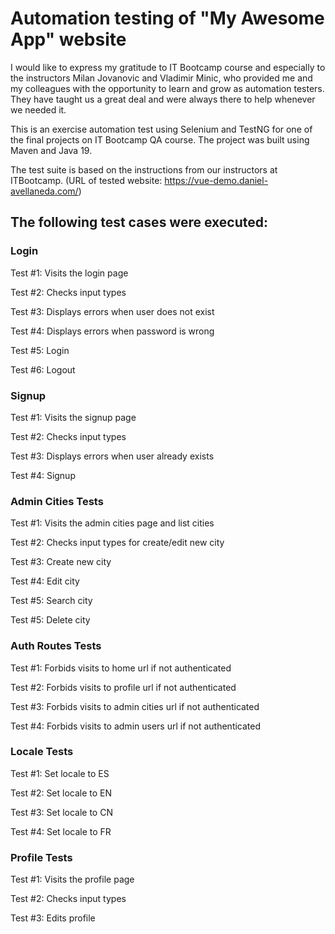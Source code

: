 # Automation testing of "My Awesome App" website

I would like to express my gratitude to IT Bootcamp course and especially to the instructors Milan Jovanovic and Vladimir Minic, who provided me and my colleagues with the opportunity to learn and grow as automation testers. They have taught us a great deal and were always there to help whenever we needed it.

This is an exercise automation test using Selenium and TestNG for one of the final projects on IT Bootcamp QA course. The project was built using Maven and Java 19.

The test suite is based on the instructions from our instructors at ITBootcamp. (URL of tested website: https://vue-demo.daniel-avellaneda.com/)

## The following test cases were executed:


### Login

Test #1: Visits the login page

Test #2: Checks input types

Test #3: Displays errors when user does not exist

Test #4: Displays errors when password is wrong

Test #5: Login

Test #6: Logout


### Signup

Test #1: Visits the signup page

Test #2: Checks input types

Test #3: Displays errors when user already exists

Test #4: Signup


### Admin Cities Tests

Test #1: Visits the admin cities page and list cities

Test #2: Checks input types for create/edit new city

Test #3: Create new city

Test #4: Edit city

Test #5: Search city

Test #5: Delete city


### Auth Routes Tests

Test #1: Forbids visits to home url if not authenticated

Test #2: Forbids visits to profile url if not authenticated

Test #3: Forbids visits to admin cities url if not authenticated

Test #4: Forbids visits to admin users url if not authenticated


### Locale Tests

Test #1: Set locale to ES

Test #2: Set locale to EN

Test #3: Set locale to CN

Test #4: Set locale to FR


### Profile Tests

Test #1: Visits the profile page

Test #2: Checks input types

Test #3: Edits profile
